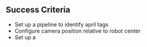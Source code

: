 ## Success Criteria
- Set up a pipeline to identify april tags
- Configure camera position relative to robot center
- Set up a